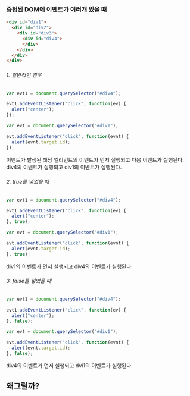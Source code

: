 ### 중첩된 DOM에 이벤트가 여러개 있을 때

```html
<div id="div1">
  <div id="div2">
    <div id="div3">
      <div id="div4">
      </div>
    </div>
  </div>
</div>
```
###### 1. 일반적인 경우

```js
var evt1 = document.querySelector("#div4");

evt1.addEventListener("click", function(ev) {
  alert("center");
});

var evt = document.querySelector("#div1");

evt.addEventListener("click", function(evnt) {
  alert(evnt.target.id);
});
```
이벤트가 발생된 해당 엘리먼트의 이벤트가 먼저 실행되고
다음 이벤트가 실행된다.
div4의 이벤트가 실행되고 div1의 이벤트가 실행된다.

###### 2. true를 넣었을 때
```js
var evt1 = document.querySelector("#div4");

evt1.addEventListener("click", function(ev) {
  alert("center");
}, true);

var evt = document.querySelector("#div1");

evt.addEventListener("click", function(evnt) {
  alert(evnt.target.id);
}, true);
```
div1의 이벤트가 먼저 실행되고 div4의 이벤트가 실행된다.
###### 3. false를 넣었을 때
```js
var evt1 = document.querySelector("#div4");

evt1.addEventListener("click", function(ev) {
  alert("center");
}, false);

var evt = document.querySelector("#div1");

evt.addEventListener("click", function(evnt) {
  alert(evnt.target.id);
}, false);
```
div4의 이벤트가 먼저 실행되고 dvi1의 이벤트가 실행된다.

## 왜그럴까?

